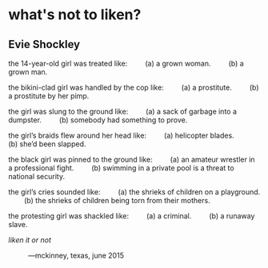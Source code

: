 # what's not to liken?
## Evie Shockley
the 14-year-old girl was treated like:
        (a) a grown woman.
        (b) a grown man.

the bikini-clad girl was handled by the cop like:
        (a) a prostitute.
        (b) a prostitute by her pimp.

the girl was slung to the ground like:
        (a) a sack of garbage into a dumpster.
        (b) somebody had something to prove.

the girl’s braids flew around her head like:
        (a) helicopter blades.
        (b) she’d been slapped.

the black girl was pinned to the ground like:
        (a) an amateur wrestler in a professional fight.
        (b) swimming in a private pool is a threat to national security.

the girl’s cries sounded like:
        (a) the shrieks of children on a playground.
        (b) the shrieks of children being torn from their mothers.

the protesting girl was shackled like:
        (a) a criminal.
        (b) a runaway slave.

 _liken it or not_

          —mckinney, texas, june 2015